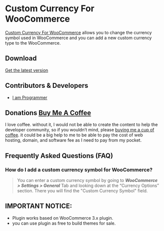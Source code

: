 # Custom Currency For WooCommerce
[Custom Currency For WooCommerce](https://wordpress.org/plugins/custom-currency-for-woocommerce/) allows you to change the currency symbol used in WooCommerce and you can add a new custom currency type to the WooCommerce.

## Download
[Get the latest version](https://wordpress.org/plugins/custom-currency-for-woocommerce/)

## Contributors & Developers
* [I am Programmer](https://iamprogrammer.lk/)

## Donations [Buy Me A Coffee](https://buymeacoffee.iamprogrammer.lk/)
I love coffee. without it, I would not be able to create the content to help the developer community, so if you wouldn’t mind, please [buying me a cup of coffee](https://buymeacoffee.iamprogrammer.lk/). it could be a big help to me to be able to pay the cost of web hosting, domain, and software fee as I need to pay from my pocket.

## Frequently Asked Questions (FAQ)

### How do I add a custom currency symbol for WooCommerce?
> You can enter a custom currency symbol by going to _**WooCommerce > Settings > General**_ Tab and looking down at the “Currency Options” section. There you will find the "Custom Currency Symbol" field.

## IMPORTANT NOTICE:

* Plugin works based on WooCommerce 3.x plugin.
* you can use plugin as free to build themes for sale.
